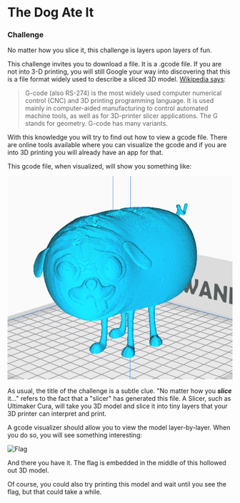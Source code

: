 # The Dog Ate It

### Challenge
No matter how you slice it, this challenge is layers upon layers of fun.

This challenge invites you to download a file. It is a .gcode file. If you are not into 3-D printing, you will still Google your way into discovering that this is a file format widely used to describe a sliced 3D model.
[Wikipedia says](https://en.wikipedia.org/wiki/G-code):

> G-code (also RS-274) is the most widely used computer numerical control (CNC) and 3D printing programming language. It is used mainly in computer-aided manufacturing to control automated machine tools, as well as for 3D-printer slicer applications. The G stands for geometry. G-code has many variants.

With this knowledge you will try to find out how to view a gcode file. There are online tools available where you can visualize the gcode and if you are into 3D printing you will already have an app for that.

This gcode file, when visualized, will show you something like:

![Pug Dog](/images/TheDogAteIt1.png "The Dog Ate It")

As usual, the title of the challenge is a subtle clue. "No matter how you ***slice*** it..." refers to the fact that a "slicer" has generated this file. A Slicer, such as Ultimaker Cura, will take you 3D model and slice it into tiny layers that your 3D printer can interpret and print.

A gcode visualizer should allow you to view the model layer-by-layer. When you do so, you will see something interesting:

![Flag](/images/TheDogAteIt.gif "The Dog Ate It")

And there you have it. The flag is embedded in the middle of this hollowed out 3D model.

Of course, you could also try printing this model and wait until you see the flag, but that could take a while.
